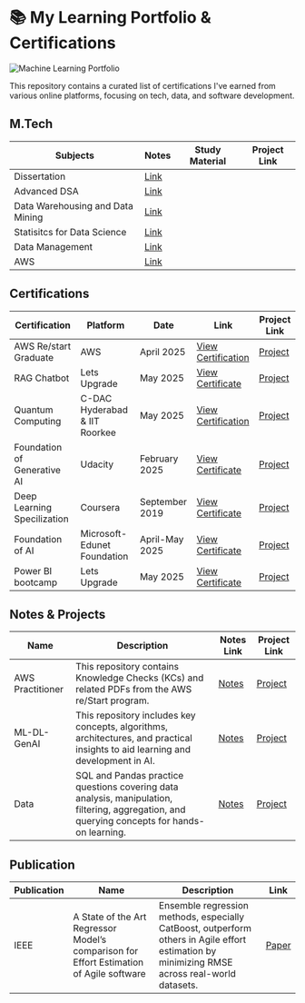 # 📚 My Learning Portfolio & Certifications 

![Machine Learning Portfolio](https://github.com/user-attachments/assets/1a8b3b5b-63bf-4f31-8e55-b20266f0d374)



This repository contains a curated list of certifications I've earned from various online platforms, focusing on tech, data, and software development.

## M.Tech

| Subjects | Notes | Study Material | Project Link |
|---------------|--------|--------|------------|
| Dissertation | [Link](https://github.com/abhishek1397/Learning-Portfolio/tree/main/M.Tech/Dissertation) | | |
| Advanced DSA | [Link](https://github.com/abhishek1397/Learning-Portfolio/tree/main/DSA) |  |  |
| Data Warehousing and Data Mining | [Link](https://github.com/abhishek1397/Learning-Portfolio/tree/main/M.Tech/Data%20Warehousing%20and%20Data%20Mining) | | |
| Statisitcs for Data Science | [Link](https://github.com/abhishek1397/Learning-Portfolio/tree/main/M.Tech/Statistics%20for%20Data%20Science) | | |
| Data Management | [Link](https://github.com/abhishek1397/Learning-Portfolio/tree/main/M.Tech/Data%20Management) | | |
| AWS | [Link](https://github.com/abhishek1397/Learning-Portfolio/tree/main/AWS/Notes) | | |



## Certifications

| Certification | Platform | Date | Link | Project Link |
|---------------|----------|------|------|------------|
| AWS Re/start Graduate | AWS | April 2025| [View Certification](https://www.credly.com/badges/e71deb75-bf4d-4704-b0a1-0ac215c38bb6/linked_in_profile) |  [Project](https://github.com/abhishek1397/Learning-Portfolio/tree/main/AWS) |
| RAG Chatbot | Lets Upgrade | May 2025 | [View Certificate](https://github.com/abhishek1397/learning-portfolio/blob/main/AI-ML/RAG%20Chatbot.md) | [Project](https://github.com/abhishek1397/PDF-RAG-Chatbot) |
| Quantum Computing | C-DAC Hyderabad & IIT Roorkee | May 2025 | [View Certification](https://drive.google.com/file/d/1JibgvhVKMGX7C_WJQseIKU1fymU9oYWI/view?usp=drive_link) | [Project](https://drive.google.com/file/d/1JibgvhVKMGX7C_WJQseIKU1fymU9oYWI/view?usp=drive_link) |
| Foundation of Generative AI | Udacity | February 2025 | [View Certificate](https://www.udacity.com/certificate/e/d77ce664-b7bc-11ef-a296-7fee6a7d821a) | [Project](https://www.udacity.com/certificate/e/d77ce664-b7bc-11ef-a296-7fee6a7d821a) |
| Deep Learning Specilization | Coursera | September 2019 | [View Certificate](https://www.coursera.org/account/accomplishments/specialization/TUV453MMM6TF) | [Project](https://www.coursera.org/account/accomplishments/specialization/TUV453MMM6TF) |
| Foundation of AI | Microsoft-Edunet Foundation | April-May 2025 | [View Certificate](https://github.com/abhishek1397/learning-portfolio/blob/main/AI-ML/Fundamental%20of%20AI.md) | [Project](https://github.com/abhishek1397/Weekly-Forecast-Sale) |
| Power BI bootcamp | Lets Upgrade | May 2025 | [View Certificate](https://github.com/user-attachments/files/20524589/LUEPBIMAY125611.pdf) | [Project](https://github.com/user-attachments/files/20524589/LUEPBIMAY125611.pdf) |
 



## Notes & Projects

| Name | Description | Notes Link | Project Link |
|------|------------|-------|---------|
| AWS Practitioner | This repository contains Knowledge Checks (KCs) and related PDFs from the AWS re/Start program. | [Notes](https://github.com/abhishek1397/AWS-reStart) | [Project](https://github.com/abhishek1397/AWS-reStart) |
| ML-DL-GenAI | This repository includes key concepts, algorithms, architectures, and practical insights to aid learning and development in AI. | [Notes](https://github.com/abhishek1397/Machine-Learning) | [Project](https://github.com/abhishek1397/Machine-Learning) |
| Data | SQL and Pandas practice questions covering data analysis, manipulation, filtering, aggregation, and querying concepts for hands-on learning. | [Notes](https://github.com/abhishek1397/Learning-Portfolio/tree/main/M.Tech/Data%20Management/SQL) | [Project](https://github.com/abhishek1397/Learning-Portfolio/tree/main/M.Tech/Data%20Management/SQL) |

## Publication

| Publication | Name | Description | Link |
|------|-------------|--------------|-----|
| IEEE | A State of the Art Regressor Model’s comparison for Effort Estimation of Agile software  | Ensemble regression methods, especially CatBoost, outperform others in Agile effort estimation by minimizing RMSE across real-world datasets. | [Paper](https://ieeexplore.ieee.org/document/9445345) | 

